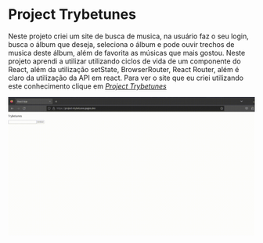# Project Trybetunes

Neste projeto criei um site de busca de musica, na usuário faz o seu login, busca o álbum que deseja, seleciona o álbum e pode ouvir trechos de musica deste álbum, além de favorita as músicas que mais gostou. Neste projeto aprendi a utilizar utilizando ciclos de vida de um componente do React, além da utilização setState, BrowserRouter, React Router, além é claro da utilização da API em react. Para ver o site que eu criei utilizando este conhecimento clique em _[Project Trybetunes](https://project-trybetunes.pages.dev/)_

<img src="trybetunes.gif" />
